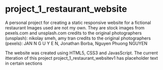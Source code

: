 # project_1_restaurant_website
A personal project for creating a static responsive website for a fictional restaurant
Images used are not my own. They are stock images from pexels.com and unsplash.com
credits to the original photographers (unsplash): nikolay smeh, amy tran
credits to the original photographers (pexels): JAN N G U Y E N, Jonathan Borba, Nguyen Phuong NGUYEN 

The website was created using HTML5, CSS3 and JavasScript.
The current itteration of this project project_1_restaurant_websitev1 has placeholder text in certain sections
